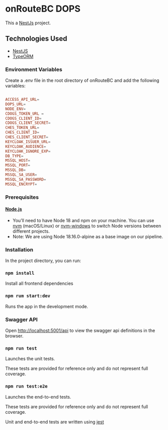#  onRouteBC DOPS

This a [NestJs](https://nestjs.com/) project. 

## Technologies Used
- [NestJS](https://nestjs.com/)
- [TypeORM](https://typeorm.io/)

### Environment Variables

Create a .env file in the root directory of onRouteBC and add the following variables:

```conf

ACCESS_API_URL=
DOPS_URL=
NODE_ENV=
CDOGS_TOKEN_URL =
CDOGS_CLIENT_ID=
CDOGS_CLIENT_SECRET=
CHES_TOKEN_URL=
CHES_CLIENT_ID=
CHES_CLIENT_SECRET=
KEYCLOAK_ISSUER_URL=
KEYCLOAK_AUDIENCE=
KEYCLOAK_IGNORE_EXP=
DB_TYPE=
MSSQL_HOST=
MSSQL_PORT=
MSSQL_DB=
MSSQL_SA_USER=
MSSQL_SA_PASSWORD=
MSSQL_ENCRYPT=

```


### Prerequisites

#### [Node.js](https://nodejs.org/en/)

- You’ll need to have Node 18 and npm on your machine. You can use [nvm](https://github.com/nvm-sh/nvm#installation) (macOS/Linux) or [nvm-windows](https://github.com/coreybutler/nvm-windows#node-version-manager-nvm-for-windows) to switch Node versions between different projects.
- Note: We are using Node 18.16.0-alpine as a base image on our pipeline.

### Installation

In the project directory, you can run:

### `npm install`

Install all frontend dependencies

### `npm rum start:dev`

Runs the app in the development mode.

### Swagger API
Open [http://localhost:5001/api](http://localhost:5001/api) to view the swagger api definitions in the browser.

### `npm run test`

Launches the unit tests.

These tests are provided for reference only and do not represent full coverage.

### `npm run test:e2e`

Launches the end-to-end tests.

These tests are provided for reference only and do not represent full coverage.

Unit and end-to-end tests are written using [jest](https://jestjs.io/)


